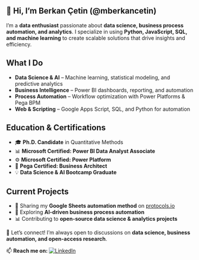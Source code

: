 ## 👋 Hi, I’m Berkan Çetin (@mberkancetin)

I’m a **data enthusiast** passionate about **data science, business process automation, and analytics**. I specialize in using **Python, JavaScript, SQL, and machine learning** to create scalable solutions that drive insights and efficiency.

## What I Do  
- **Data Science & AI** – Machine learning, statistical modeling, and predictive analytics  
- **Business Intelligence** – Power BI dashboards, reporting, and automation  
- **Process Automation** – Workflow optimization with Power Platforms & Pega BPM  
- **Web & Scripting** – Google Apps Script, SQL, and Python for automation  

## Education & Certifications  
- 🎓 **Ph.D. Candidate** in Quantitative Methods  
- 📊 **Microsoft Certified: Power BI Data Analyst Associate**  
- ⚙️ **Microsoft Certified: Power Platform**  
- 📜 **Pega Certified: Business Architect**  
- 💡 **Data Science & AI Bootcamp Graduate**  

## Current Projects  
- 📝 Sharing my **Google Sheets automation method** on [protocols.io](https://www.protocols.io/)  
- 🤖 Exploring **AI-driven business process automation**  
- 📊 Contributing to **open-source data science & analytics projects**  

💬 Let’s connect! I’m always open to discussions on **data science, business automation, and open-access research**.  

📫 **Reach me on:**  [![LinkedIn](https://img.shields.io/badge/LinkedIn-%230077B5.svg?style=flat&logo=linkedin&logoColor=white)](https://linkedin.com/in/mberkancetin)  
